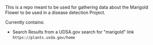 This is a repo meant to be used for gathering data about the Marigold Flower to be used in a disease detection Project.

Currently contains:

- Search Results from a UDSA.gov search for "marigold" link `https://plants.usda.gov/home`
